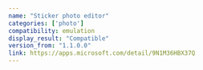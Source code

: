 ```yaml
---
name: "Sticker photo editor"
categories: ['photo']
compatibility: emulation
display_result: "Compatible"
version_from: "1.1.0.0"
link: https://apps.microsoft.com/detail/9N1M36HBX37Q
---
```

